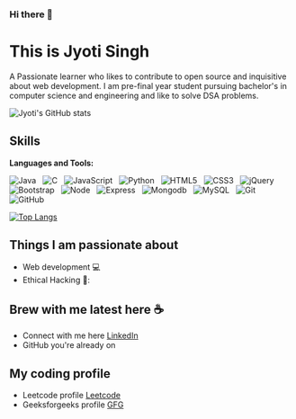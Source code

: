 ### Hi there 👋
# This is Jyoti Singh
A Passionate learner who likes to contribute to open source and inquisitive about web development.
I am pre-final year student pursuing bachelor's in computer science and engineering and like to solve DSA problems.

![Jyoti's GitHub stats](https://github-readme-stats.vercel.app/api?username=dev24il&show_icons=true&theme=react)

<h2 align="left" id="macropower-tech">Skills</h2>

**Languages and Tools:** 

![Java](https://img.shields.io/badge/-Java-black?logo=java&style=social)&nbsp;&nbsp;
![C](https://img.shields.io/badge/-C-black?logo=c&style=social)&nbsp;&nbsp;
![JavaScript](https://img.shields.io/badge/-JavaScript-black?logo=javascript&style=social)&nbsp;&nbsp;
![Python](https://img.shields.io/badge/-Python-black?logo=Python&style=social)&nbsp;&nbsp;
![HTML5](https://img.shields.io/badge/-HTML5-black?logo=html5&style=social)&nbsp;&nbsp;
![CSS3](https://img.shields.io/badge/-CSS3-black?logo=css3&style=social)&nbsp;&nbsp;
![jQuery](https://img.shields.io/badge/-jQuery-black?logo=jquery&style=social)&nbsp;&nbsp;
![Bootstrap](https://img.shields.io/badge/-Bootstrap-black?logo=bootstrap&style=social)&nbsp;&nbsp;
![Node](https://img.shields.io/badge/-Node-black?logo=node&style=social)&nbsp;&nbsp;
![Express](https://img.shields.io/badge/-Express-black?logo=express&style=social)&nbsp;&nbsp;
![Mongodb](https://img.shields.io/badge/-MongoDb-black?logo=mongodb&style=social)&nbsp;&nbsp;
![MySQL](https://img.shields.io/badge/-MySQL-black?logo=mysql&style=social)&nbsp;&nbsp;
![Git](https://img.shields.io/badge/-Git-black?logo=git&style=social)&nbsp;&nbsp;
![GitHub](https://img.shields.io/badge/-GitHub-black?logo=github&style=social)&nbsp;&nbsp;

[![Top Langs](https://github-readme-stats.vercel.app/api/top-langs/?username=dev24il&layout=compact)](https://github.com/dev24il/github-readme-stats)

## Things I am passionate about 

- Web development :computer:
- Ethical Hacking 🤖:

## Brew with me latest here :coffee:

- Connect with me here [LinkedIn](https://www.linkedin.com/in/jyotisingh242003/)
- GitHub you're already on

## My coding profile

- Leetcode profile [Leetcode](https://leetcode.com/dev24il/)
- Geeksforgeeks profile [GFG](https://auth.geeksforgeeks.org/user/iambetu)
<!--
**dev24il/dev24il** is a ✨ _special_ ✨ repository because its `README.md` (this file) appears on your GitHub profile.

Here are some ideas to get you started:

- 🔭 I’m currently working on ...
- 🌱 I’m currently learning ...
- 👯 I’m looking to collaborate on ...
- 🤔 I’m looking for help with ...
- 💬 Ask me about ...
- 📫 How to reach me: ...
- 😄 Pronouns: ...
- ⚡ Fun fact: ...
-->
